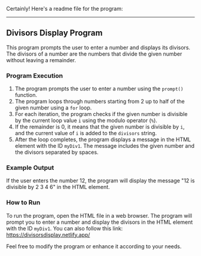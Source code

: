 Certainly! Here's a readme file for the program:

---

## Divisors Display Program

This program prompts the user to enter a number and displays its divisors. The divisors of a number are the numbers that divide the given number without leaving a remainder.

### Program Execution

1. The program prompts the user to enter a number using the `prompt()` function.
2. The program loops through numbers starting from 2 up to half of the given number using a `for` loop.
3. For each iteration, the program checks if the given number is divisible by the current loop value `i` using the modulo operator (`%`).
4. If the remainder is 0, it means that the given number is divisible by `i`, and the current value of `i` is added to the `divisors` string.
5. After the loop completes, the program displays a message in the HTML element with the ID `myDiv1`. The message includes the given number and the divisors separated by spaces.

### Example Output

If the user enters the number 12, the program will display the message "12 is divisible by 2 3 4 6" in the HTML element.

### How to Run

To run the program, open the HTML file in a web browser. The program will prompt you to enter a number and display the divisors in the HTML element with the ID `myDiv1`. You can also follow this link: https://divisorsdisplay.netlify.app/

Feel free to modify the program or enhance it according to your needs.
